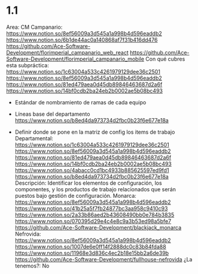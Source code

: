 # 1.1

Area: CM
Campanario: https://www.notion.so/8ef56009a3d545a1a998b4d596eaddb2 
https://www.notion.so/6b1de44ac0a140868af7f31b416dd476 
https://github.com/Ace-Software-Development/florimperial_campanario_web_react
https://github.com/Ace-Software-Development/florimperial_campanario_mobile
Con qué cubres esta subpráctica: https://www.notion.so/1c63004a533c4261979129dee36c2501 
https://www.notion.so/8ef56009a3d545a1a998b4d596eaddb2 
https://www.notion.so/81ed479aea0d45db89846463687d2a6f 
https://www.notion.so/14bf0cdb2ba24eb2b0002ae5b08bc493 
- Estándar de nombramiento de ramas de cada equipo
- Líneas base del departamento
https://www.notion.so/b8ed4da973734d2fbc0b23f6e677e18a 

- Definir donde se pone en la matriz de config los items de trabajo
Departamental: 
https://www.notion.so/1c63004a533c4261979129dee36c2501 
https://www.notion.so/8ef56009a3d545a1a998b4d596eaddb2 
https://www.notion.so/81ed479aea0d45db89846463687d2a6f 
https://www.notion.so/14bf0cdb2ba24eb2b0002ae5b08bc493 
https://www.notion.so/4abacc0cd1bc4933b885625597ed9fd1
https://www.notion.so/b8ed4da973734d2fbc0b23f6e677e18a 
Descripción: Identificar los elementos de configuración, los componentes, y los productos
de trabajo relacionados que serán puestos bajo gestión de configuración.
Monarca: https://www.notion.so/8ef56009a3d545a1a998b4d596eaddb2 
https://www.notion.so/41b25a5f7fb24877bc3aa958c9410c93 
https://www.notion.so/2a33b86aed2b43608490bb0e784b3835
https://www.notion.so/070395d29e4c4e8c9a3b53ed98a5bfe7  
https://github.com/Ace-Software-Development/blackjack_monarca
Nefrovida: https://www.notion.so/8ef56009a3d545a1a998b4d596eaddb2 
https://www.notion.so/1007de6e0ff14f2888dc0c83b84fda88
https://www.notion.so/11968e3d836c4ec2b18e15bb2a6de39b  
https://github.com/Ace-Software-Development/fullhouse-nefrovida
¿La tenemos?: No